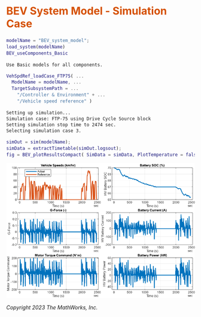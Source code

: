 
# <span style="color:rgb(213,80,0)">BEV System Model \- Simulation Case</span>
```matlab
modelName = "BEV_system_model";
load_system(modelName)
BEV_useComponents_Basic
```

```matlabTextOutput
Use Basic models for all components.
```

```matlab
VehSpdRef_loadCase_FTP75( ...
  ModelName = modelName, ...
  TargetSubsystemPath = ...
    "/Controller & Environment" + ...
    "/Vehicle speed reference" )
```

```matlabTextOutput
Setting up simulation...
Simulation case: FTP-75 using Drive Cycle Source block
Setting simulation stop time to 2474 sec.
Selecting simulation case 3.
```

```matlab
simOut = sim(modelName);
simData = extractTimetable(simOut.logsout);
fig = BEV_plotResultsCompact( SimData = simData, PlotTemperature = false );
```

<center><img src="media/BEV_Case_FTP75_Basic_media/figure_0.png" width="702" alt="figure_0.png"></center>


*Copyright 2023 The MathWorks, Inc.*

